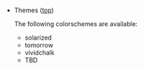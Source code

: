 
*   <a name=themes>Themes ([top](#top))

    The following colorschemes are available:

    * solarized
    * tomorrow
    * vividchalk
    * TBD

